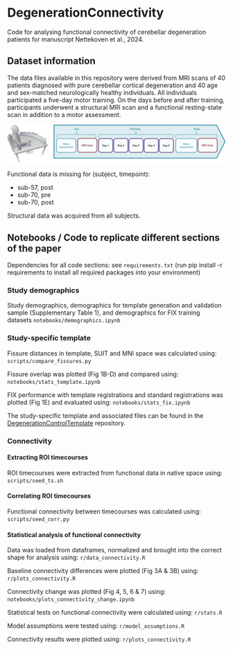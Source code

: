 # DegenerationConnectivity
Code for analysing functional connectivity of cerebellar degeneration patients for manuscript Nettekoven et al., 2024.

## Dataset information
The data files available in this repository were derived from MRI scans of 40 patients diagnosed with pure cerebellar cortical degeneration and 40 age and sex-matched neurologically healthy individuals. All individuals participated a five-day motor training. On the days before and after training, participants underwent a structural MRI scan and a functional resting-state scan in addition to a motor assessment. 

![Schematic of motor training apparatus and study design schematic](img/study_protocol.png)

Functional data is missing for (subject, timepoint):
- sub-57, post
- sub-70, pre
- sub-70, post

Structural data was acquired from all subjects.


## Notebooks / Code to replicate different sections of the paper

Dependencies for all code sections: see ```requirements.txt``` (run pip install -r requirements to install all required packages into your environment)

### Study demographics
Study demographics, demographics for template generation and validation sample (Supplementary Table 1), and demographics for FIX training datasets
```notebooks/demographics.ipynb```

### Study-specific template
Fissure distances in template, SUIT and MNI space was calculated using:
```scripts/compare_fissures.py```

Fissure overlap was plotted (Fig 1B-D) and compared using:
```notebooks/stats_template.ipynb```

FIX performance with template registrations and standard registrations was plotted (Fig 1E) and evaluated using:
```notebooks/stats_fix.ipynb```

The study-specific template and associated files can be found in the [DegenerationControlTemplate](https://github.com/carobellum/DegenerationControlTemplate) repository.

### Connectivity

#### Extracting ROI timecourses

ROI timecourses were extracted from functional data in native space using:
```scripts/seed_ts.sh```

#### Correlating ROI timecourses

Functional connectivity between timecourses was calculated using:
```scripts/seed_corr.py```

#### Statistical analysis of functional connectivity
Data was loaded from dataframes, normalized and brought into the correct shape for analysis using:
```r/data_connectivity.R```

Baseline connectivity differences were plotted (Fig 3A & 3B) using:
```r/plots_connectivity.R```

Connectivity change was plotted (Fig 4, 5, 6 & 7) using:
```notebooks/plots_connectivity_change.ipynb```

Statistical tests on functional connectivity were calculated using:
```r/stats.R```

Model assumptions were tested using:
```r/model_assumptions.R```

Connectivity results were plotted using:
```r/plots_connectivity.R``` 

